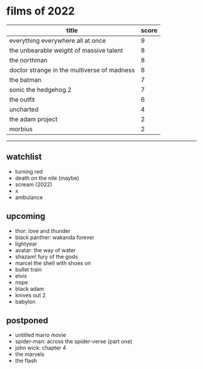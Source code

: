 # films of 2022

|title                                       |score|
|--------------------------------------------|-----|
|everything everywhere all at once           |9    |
|the unbearable weight of massive talent     |8    |
|the northman 				     |8    |
|doctor strange in the multiverse of madness |8    |
|the batman                                  |7    |
|sonic the hedgehog 2 			     |7    |
|the outfit                                  |6    |
|uncharted                                   |4    |
|the adam project                            |2    |
|morbius                                     |2    |

---

## watchlist

- turning red
- death on the nile (maybe)
- scream (2022)
- x
- ambulance

## upcoming

- thor: love and thunder
- black panther: wakanda forever
- lightyear
- avatar: the way of water
- shazam! fury of the gods
- marcel the shell with shoes on
- bullet train
- elvis
- nope
- black adam
- knives out 2
- babylon

## postponed

- untitled mario movie
- spider-man: across the spider-verse (part one)
- john wick: chapter 4
- the marvels
- the flash

